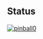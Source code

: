 ## Status

[![pinball0](https://catalog.flipperzero.one/application/pinball0/widget)](https://catalog.flipperzero.one/application/pinball0/page)